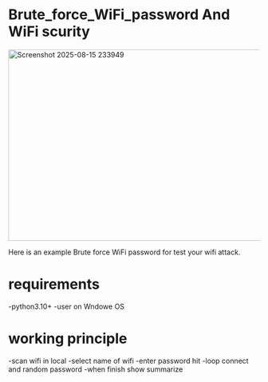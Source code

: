 
# Brute_force_WiFi_password And WiFi scurity
<img width="598" height="384" alt="Screenshot 2025-08-15 233949" src="https://github.com/user-attachments/assets/9c7af6f8-6c62-47d3-99c7-8cbfda496cde" />

 Here is an example Brute force WiFi password for test your wifi attack.
# requirements
-python3.10+
-user on Wndowe OS
# working principle
-scan wifi in local
-select name of wifi
-enter password hit
-loop connect and random password
-when finish show summarize
